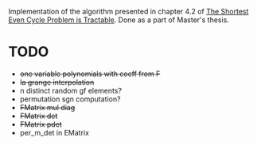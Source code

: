 Implementation of the algorithm presented in chapter 4.2 of [The Shortest Even Cycle Problem is Tractable](https://arxiv.org/abs/2111.02992). Done as a part of Master's thesis.

# TODO
* ~~one variable polynomials with coeff from F~~
* ~~la grange interpolation~~
* n distinct random gf elements?
* permutation sgn computation?
* ~~FMatrix mul diag~~
* ~~FMatrix det~~
* ~~FMatrix pdet~~
* per_m_det in EMatrix
